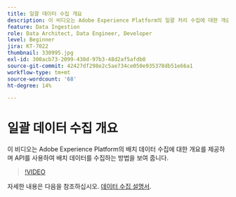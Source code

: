 ```yaml
---
title: 일괄 데이터 수집 개요
description: 이 비디오는 Adobe Experience Platform의 일괄 처리 수집에 대한 개요를 제공하며 API를 사용하여 일괄 처리 데이터를 수집하는 방법을 보여 줍니다.
feature: Data Ingestion
role: Data Architect, Data Engineer, Developer
level: Beginner
jira: KT-7022
thumbnail: 330995.jpg
exl-id: 300acb73-2099-438d-97b3-48d2af5afdb0
source-git-commit: 42427df298e2c5ae734ce050e935378db51e66a1
workflow-type: tm+mt
source-wordcount: '68'
ht-degree: 14%

---
```


# 일괄 데이터 수집 개요

이 비디오는 Adobe Experience Platform의 배치 데이터 수집에 대한 개요를 제공하며 API를 사용하여 배치 데이터를 수집하는 방법을 보여 줍니다.

>[!VIDEO](https://video.tv.adobe.com/v/330995?quality=12&learn=on)

자세한 내용은 다음을 참조하십시오. [데이터 수집 설명서](https://experienceleague.adobe.com/docs/experience-platform/ingestion/home.html?lang=ko).